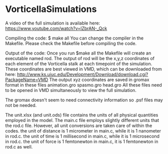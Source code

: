 # VorticellaSimulations
A video of the full simulation is available here: https://www.youtube.com/watch?v=lZbrAN-_Qck

Compiling the code:
$ make all
You can change the compiler in the Makefile. Please check the Makefile before compiling the code.

Output of the code:
Once you run
$make all
the Makefile will create an executable named rod.
The output of rod will be the x,y,z coordinates of each element of the Vorticella stalk at each timepoint of the simulation. These coordinates are best viewed in VMD, which can be downloaded from here:
http://www.ks.uiuc.edu/Development/Download/download.cgi?PackageName=VMD
The output xyz coordinates are saved in gromax format in these files
animation.gro
spasmo.gro
head.gro
All these files need to be opened in VMD simultaneously to view the full simulation.

The gromax doesn't seem to need connectivity information so .psf files may not be needed.

The unit.xlsx (and unit.ods) file contains the units of all physical quantities employed in the model.
The main.c file employs slightly different units that the rod.c file. However, all unit conversions are taken care of within the codes.
the unit of distance is 1 micrometer in main.c, while it is 1 nanometer in rod.c.
the unit of time is 1 millisecond in main.c, while it is 1 microsecond in rod.c.
the unit of force is 1 femtonewton in main.c, it is 1 femtonewton in rod.c as well.
